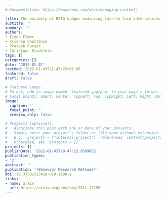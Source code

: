 ```yaml
---
# Documentation: https://wowchemy.com/docs/managing-content/

title: The validity of RFID badges measuring face-to-face interactions
subtitle: ''
summary: ''
authors:
- Timon Elmer
- Krishna Chaitanya
- Prateek Purwar
- Christoph Stadtfeld
tags: []
categories: []
date: '2019-01-01'
lastmod: 2022-01-03T21:47:23+01:00
featured: false
draft: false

# Featured image
# To use, add an image named `featured.jpg/png` to your page's folder.
# Focal points: Smart, Center, TopLeft, Top, TopRight, Left, Right, BottomLeft, Bottom, BottomRight.
image:
  caption: ''
  focal_point: ''
  preview_only: false

# Projects (optional).
#   Associate this post with one or more of your projects.
#   Simply enter your project's folder or file name without extension.
#   E.g. `projects = ["internal-project"]` references `content/project/deep-learning/index.md`.
#   Otherwise, set `projects = []`.
projects: []
publishDate: '2022-01-03T20:47:22.858983Z'
publication_types:
- '2'
abstract: ''
publication: '*Behavior Research Methods*'
doi: 10.3758/s13428-018-1180-y
links:
- name: arXiv
  url: https://arxiv.org/abs/abs/1811.12189
---
```

